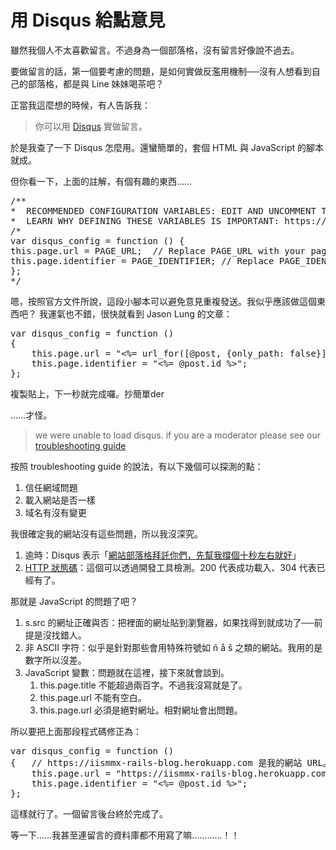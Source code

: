 # 用 Disqus 給點意見

雖然我個人不太喜歡留言。不過身為一個部落格，沒有留言好像說不過去。

要做留言的話，第一個要考慮的問題，是如何實做反濫用機制──沒有人想看到自己的部落格，都是與 Line 妹妹喝茶吧？

正當我這麼想的時候，有人告訴我：

> 你可以用 [Disqus](https://disqus.com) 實做留言。

於是我查了一下 Disqus 怎麼用。還蠻簡單的，套個 HTML 與 JavaScript 的腳本就成。

但你看一下，上面的註解，有個有趣的東西……

<pre>
/**
*  RECOMMENDED CONFIGURATION VARIABLES: EDIT AND UNCOMMENT THE SECTION BELOW TO INSERT DYNAMIC VALUES FROM YOUR PLATFORM OR CMS.
*  LEARN WHY DEFINING THESE VARIABLES IS IMPORTANT: https://disqus.com/admin/universalcode/#configuration-variables*/
/*
var disqus_config = function () {
this.page.url = PAGE_URL;  // Replace PAGE_URL with your page's canonical URL variable
this.page.identifier = PAGE_IDENTIFIER; // Replace PAGE_IDENTIFIER with your page's unique identifier variable
};
*/
</pre>

嗯，按照官方文件所說，這段小腳本可以避免意見重複發送。我似乎應該做這個東西吧？
我運氣也不錯，很快就看到 Jason Lung 的文章：

<pre>
var disqus_config = function () 
{
    this.page.url = "&lt;%= url_for([@post, {only_path: false}]) %&gt;"
    this.page.identifier = "&lt;%= @post.id %&gt;";
};
</pre>

複製貼上，下一秒就完成囉。抄簡單der

……才怪。

> we were unable to load disqus. if you are a moderator please see our [troubleshooting guide](https://help.disqus.com/customer/portal/articles/472007-i-m-receiving-the-message-%22we-were-unable-to-load-disqus-%22)

按照 troubleshooting guide 的說法，有以下幾個可以探測的點：

1. 信任網域問題
2. 載入網站是否一樣
3. 域名有沒有變更

我很確定我的網站沒有這些問題，所以我沒深究。

1. 逾時：Disqus 表示「[網站部落格拜託你們，先幫我撐個十秒左右就好](https://www.youtube.com/watch?v=myKf0AeSBOI)」
2. [HTTP 狀態碼](https://blog.miniasp.com/post/2009/01/16/Web-developer-should-know-about-HTTP-Status-Code.aspx)：這個可以透過開發工具檢測。200 代表成功載入、304 代表已經有了。

那就是 JavaScript 的問題了吧？

1. s.src 的網址正確與否：把裡面的網址貼到瀏覽器，如果找得到就成功了──前提是沒找錯人。
2. 非 ASCII 字符：似乎是針對那些會用特殊符號如 ñ å š 之類的網站。我用的是數字所以沒差。
3. JavaScript 變數：問題就在這裡，接下來就會談到。
    1. this.page.title 不能超過兩百字。不過我沒寫就是了。
    2. this.page.url 不能有空白。
    3. this.page.url 必須是絕對網址。相對網址會出問題。

所以要把上面那段程式碼修正為：

<pre>
var disqus_config = function () 
{   // https://iismmx-rails-blog.herokuapp.com 是我的網站 URL。複製貼上的話，應該把 URL 變成自己的網站。
    this.page.url = "https://iismmx-rails-blog.herokuapp.com&lt;%= url_for([@post, {only_path: false}]) %&gt;";
    this.page.identifier = "&lt;%= @post.id %&gt;";
};
</pre>

這樣就行了。一個留言後台終於完成了。

等一下……我甚至連留言的資料庫都不用寫了嘛…………！！